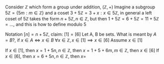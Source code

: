 Consider $\mathbb{Z}$ which form a group under addition, $(\mathbb{Z},+)$ Imagine a subgroup $5\mathbb{Z}=\{ 5m:m\in\mathbb{Z} \}$ and a coset $3+5\mathbb{Z}={3+x:x \in 5\mathbb{Z}}$, in general a left coset of $5\mathbb{Z}$ takes the form $n+5\mathbb{Z}, n\in\mathbb{Z}$, but then $1+5\mathbb{Z}=6+5\mathbb{Z}=11+5\mathbb{Z}=\dots$, and this is how to define modulo 5

Notation $[n]=n+5\mathbb{Z}$, claim: $[1]=[6]$
Let A, B be sets. What is meant by $A=B$?, if $x \in A \iff x \in B$
$\forall x \in \mathbb{Z}, x \in [1]\implies x \in[6]$
Assume $x \in [1]$



If $x \in [1]$, then $x=1+5n, n \in \mathbb{Z}$, then $x=1+5+6m, m \in \mathbb{Z}$, then $x \in [6]$
If $x \in [6]$, then $x=6+5n, n \in \mathbb{Z}$, then $x=$